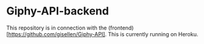 # Giphy-API-backend

This repository is in connection with the (frontend)[https://github.com/gisellen/Giphy-API].  This is currently running on Heroku.
